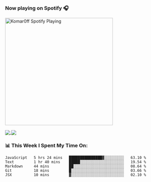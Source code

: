 ### Now playing on Spotify 🎧

[<img src="https://spotify-playing-puce.vercel.app/api/spotify" alt="Komar0ff Spotify Playing" width="350" />](https://open.spotify.com/user/s6zkxrrclsh72vtvdrqm8ttji)

<a href="https://github.com/Komar0ff/Komar0ff">
  <img align="center" src="https://github-readme-stats.vercel.app/api?username=Komar0ff&count_private=true&show_icons=true&line_height=27&count_private=true&theme=material-palenight" />
</a>

<a href="https://github.com/Komar0ff?tab=repositories">
  <img align="center" src="https://github-readme-stats.vercel.app/api/top-langs/?username=Komar0ff&hide=css,html&theme=material-palenight" />
</a>

### 📊 This Week I Spent My Time On:
<!--START_SECTION:waka-->
```text
JavaScript   5 hrs 24 mins   ███████████████▓░░░░░░░░░   63.10 % 
Text         1 hr 40 mins    █████░░░░░░░░░░░░░░░░░░░░   19.54 % 
Markdown     44 mins         ██░░░░░░░░░░░░░░░░░░░░░░░   08.64 % 
Git          18 mins         █░░░░░░░░░░░░░░░░░░░░░░░░   03.66 % 
JSX          10 mins         ▓░░░░░░░░░░░░░░░░░░░░░░░░   02.10 % 
```
<!--END_SECTION:waka-->
